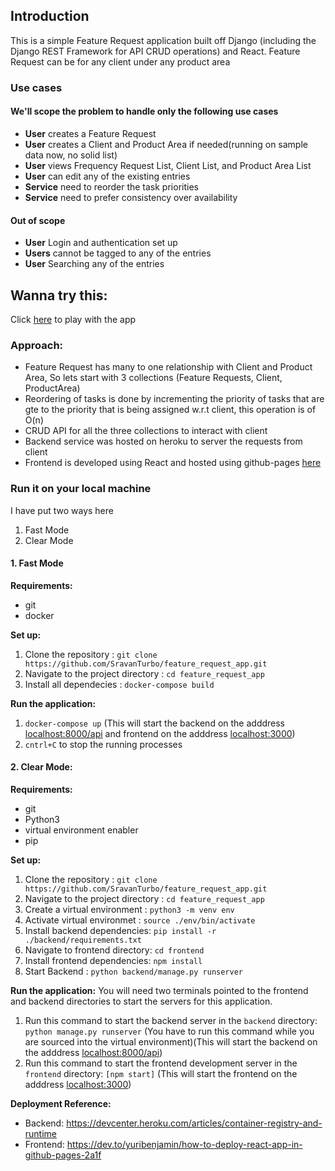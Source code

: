 ## Introduction
This is a simple Feature Request application built off Django (including the Django REST Framework for API CRUD operations) and React. Feature Request can be for any client under any product area


### Use cases

#### We'll scope the problem to handle only the following use cases

* **User** creates a Feature Request
* **User** creates a Client and Product Area if needed(running on sample data now, no solid list) 
* **User** views Frequency Request List, Client List, and Product Area List
* **User** can edit any of the existing entries
* **Service** need to reorder the task priorities
* **Service** need to prefer consistency over availability

#### Out of scope
* **User** Login and authentication set up
* **Users** cannot be tagged to any of the entries
* **User** Searching any of the entries 


## Wanna try this: 
Click [here](https://sravanturbo.github.io/feature-request-app-frontend/) to play with the app

### Approach:
* Feature Request has many to one relationship with Client and Product Area, So lets start with 3 collections (Feature Requests, Client, ProductArea) 
* Reordering of tasks is done by incrementing the priority of tasks that are gte to the priority that is being assigned w.r.t
client, this operation is of O(n)
* CRUD API for all the three collections to interact with client
* Backend service was hosted on heroku to server the requests from client
* Frontend is developed using React and hosted using github-pages [here](https://github.com/SravanTurbo/feature-request-app-frontend)

### Run it on your local machine
I have put two ways here
1. Fast Mode
2. Clear Mode

#### 1. Fast Mode
**Requirements:**
* git
* docker

**Set up:**
1. Clone the repository : ```git clone https://github.com/SravanTurbo/feature_request_app.git```
2. Navigate to the project directory : ```cd feature_request_app```
3. Install all dependecies : ```docker-compose build```
  
**Run the application:**
1. ```docker-compose up```
(This will start the backend on the adddress [localhost:8000/api](http://localhost:8000/api) and frontend on the adddress [localhost:3000](http://localhost:3000))
2. ```cntrl+C``` to stop the running processes
  

#### 2. Clear Mode:
**Requirements:**
* git
* Python3
* virtual environment enabler
* pip

**Set up:**
1. Clone the repository : ```git clone https://github.com/SravanTurbo/feature_request_app.git```   
2. Navigate to the project directory : ```cd feature_request_app```
3. Create a virtual environment : ```python3 -m venv env```
4. Activate virtual environmet : ```source ./env/bin/activate```
5. Install backend dependencies: ```pip install -r ./backend/requirements.txt```
7. Navigate to frontend directory: ```cd frontend```
8. Install frontend dependencies: ```npm install```
9. Start Backend : ```python backend/manage.py runserver```

**Run the application:**
You will need two terminals pointed to the frontend and backend directories to start the servers for this application.

1. Run this command to start the backend server in the ```backend``` directory: ```python manage.py runserver``` (You have  to run this command while you are sourced into the virtual environment)(This will start the backend on the adddress [localhost:8000/api](http://localhost:8000/api))
2. Run this command to start the frontend development server in the ```frontend``` directory: ```[npm start]``` (This will start the frontend on the adddress [localhost:3000](http://localhost:3000))


**Deployment Reference:**
* Backend: https://devcenter.heroku.com/articles/container-registry-and-runtime
* Frontend: https://dev.to/yuribenjamin/how-to-deploy-react-app-in-github-pages-2a1f



